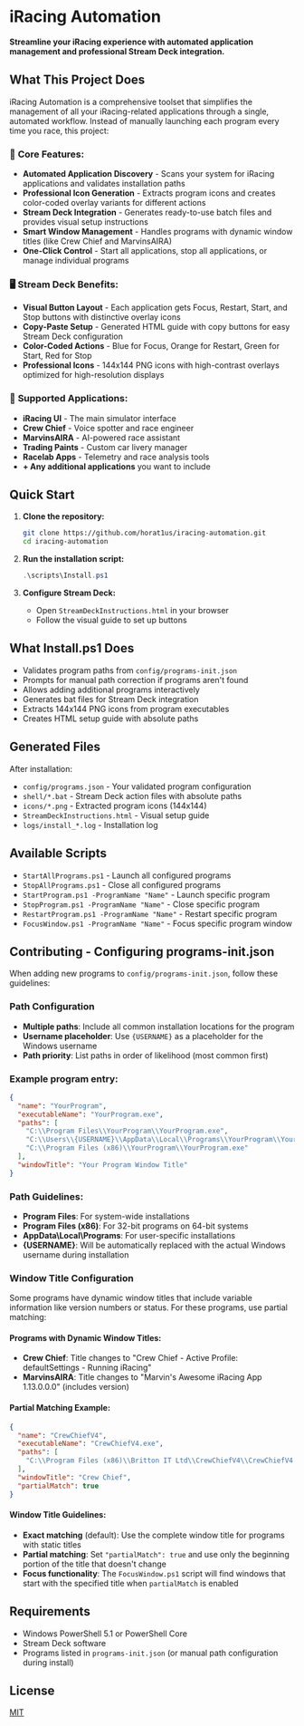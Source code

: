 # iRacing Automation

**Streamline your iRacing experience with automated application management and professional Stream Deck integration.**

## What This Project Does

iRacing Automation is a comprehensive toolset that simplifies the management of all your iRacing-related applications through a single, automated workflow. Instead of manually launching each program every time you race, this project:

### 🎯 **Core Features:**
- **Automated Application Discovery** - Scans your system for iRacing applications and validates installation paths
- **Professional Icon Generation** - Extracts program icons and creates color-coded overlay variants for different actions
- **Stream Deck Integration** - Generates ready-to-use batch files and provides visual setup instructions
- **Smart Window Management** - Handles programs with dynamic window titles (like Crew Chief and MarvinsAIRA)
- **One-Click Control** - Start all applications, stop all applications, or manage individual programs

### 🖥️ **Stream Deck Benefits:**
- **Visual Button Layout** - Each application gets Focus, Restart, Start, and Stop buttons with distinctive overlay icons
- **Copy-Paste Setup** - Generated HTML guide with copy buttons for easy Stream Deck configuration  
- **Color-Coded Actions** - Blue for Focus, Orange for Restart, Green for Start, Red for Stop
- **Professional Icons** - 144x144 PNG icons with high-contrast overlays optimized for high-resolution displays

### 🔧 **Supported Applications:**
- **iRacing UI** - The main simulator interface
- **Crew Chief** - Voice spotter and race engineer
- **MarvinsAIRA** - AI-powered race assistant  
- **Trading Paints** - Custom car livery manager
- **Racelab Apps** - Telemetry and race analysis tools
- **+ Any additional applications** you want to include

## Quick Start

1. **Clone the repository:**
   ```bash
   git clone https://github.com/horat1us/iracing-automation.git
   cd iracing-automation
   ```

2. **Run the installation script:**
   ```powershell
   .\scripts\Install.ps1
   ```

3. **Configure Stream Deck:**
   - Open `StreamDeckInstructions.html` in your browser
   - Follow the visual guide to set up buttons

## What Install.ps1 Does

- Validates program paths from `config/programs-init.json`
- Prompts for manual path correction if programs aren't found
- Allows adding additional programs interactively
- Generates bat files for Stream Deck integration
- Extracts 144x144 PNG icons from program executables
- Creates HTML setup guide with absolute paths

## Generated Files

After installation:
- `config/programs.json` - Your validated program configuration
- `shell/*.bat` - Stream Deck action files with absolute paths
- `icons/*.png` - Extracted program icons (144x144)
- `StreamDeckInstructions.html` - Visual setup guide
- `logs/install_*.log` - Installation log

## Available Scripts

- `StartAllPrograms.ps1` - Launch all configured programs
- `StopAllPrograms.ps1` - Close all configured programs  
- `StartProgram.ps1 -ProgramName "Name"` - Launch specific program
- `StopProgram.ps1 -ProgramName "Name"` - Close specific program
- `RestartProgram.ps1 -ProgramName "Name"` - Restart specific program
- `FocusWindow.ps1 -ProgramName "Name"` - Focus specific program window

## Contributing - Configuring programs-init.json

When adding new programs to `config/programs-init.json`, follow these guidelines:

### Path Configuration
- **Multiple paths**: Include all common installation locations for the program
- **Username placeholder**: Use `{USERNAME}` as a placeholder for the Windows username
- **Path priority**: List paths in order of likelihood (most common first)

### Example program entry:
```json
{
  "name": "YourProgram",
  "executableName": "YourProgram.exe",
  "paths": [
    "C:\\Program Files\\YourProgram\\YourProgram.exe",
    "C:\\Users\\{USERNAME}\\AppData\\Local\\Programs\\YourProgram\\YourProgram.exe",
    "C:\\Program Files (x86)\\YourProgram\\YourProgram.exe"
  ],
  "windowTitle": "Your Program Window Title"
}
```

### Path Guidelines:
- **Program Files**: For system-wide installations
- **Program Files (x86)**: For 32-bit programs on 64-bit systems
- **AppData\\Local\\Programs**: For user-specific installations
- **{USERNAME}**: Will be automatically replaced with the actual Windows username during installation

### Window Title Configuration
Some programs have dynamic window titles that include variable information like version numbers or status. For these programs, use partial matching:

#### Programs with Dynamic Window Titles:
- **Crew Chief**: Title changes to "Crew Chief - Active Profile: defaultSettings - Running iRacing"
- **MarvinsAIRA**: Title changes to "Marvin's Awesome iRacing App 1.13.0.0.0" (includes version)

#### Partial Matching Example:
```json
{
  "name": "CrewChiefV4",
  "executableName": "CrewChiefV4.exe",
  "paths": [
    "C:\\Program Files (x86)\\Britton IT Ltd\\CrewChiefV4\\CrewChiefV4.exe"
  ],
  "windowTitle": "Crew Chief",
  "partialMatch": true
}
```

#### Window Title Guidelines:
- **Exact matching** (default): Use the complete window title for programs with static titles
- **Partial matching**: Set `"partialMatch": true` and use only the beginning portion of the title that doesn't change
- **Focus functionality**: The `FocusWindow.ps1` script will find windows that start with the specified title when `partialMatch` is enabled

## Requirements

- Windows PowerShell 5.1 or PowerShell Core
- Stream Deck software
- Programs listed in `programs-init.json` (or manual path configuration during install)

## License
[MIT](./LICENSE)
